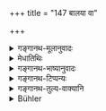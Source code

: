 +++
title = "147 बालया वा"

+++

<details><summary>गङ्गानथ-मूलानुवादः</summary>

Whether she be a child, or a young woman, or an aged woman, she should not do any act by herself, even in the house.—(145).
</details>

<details><summary>मेधातिथिः</summary>

**स्वातन्त्र्यं** स्त्रीषु कस्यांचिद् अवस्थायां नास्तीत्य् उपदेशार्थः । वयोविभागवचनं तु यत्रास्याः पार्तन्त्र्यं तत्प्रदर्शनार्थम् अविवक्षितस्वरूपम् ॥ ५.१४५.
</details>

<details><summary>गङ्गानथ-भाष्यानुवादः</summary>

The sense of the teaching is that under no circumstances should there be independence for women. The mention of the various stages of her age, is meant only to indicate where she has to be dependent upon others, and no significance is meant to attach to it.—(145).
</details>

<details><summary>गङ्गानथ-टिप्पन्यः</summary>

(Verse 147 of others.)

This verse is quoted in *Vivādaratnākara* (p. 427);—in *Madanapārijāta*
(p. 192);—and in *Varṣakriyākaumudī* (p. 577).
</details>

<details><summary>गङ्गानथ-तुल्य-वाक्यानि</summary>

*Gautama* (18.1).—‘A wife is not independent with respect to the
fulfilment of the sacred law.’

*Baudhāyana* (2.3.44).—‘Women do not possess independence.’

*Vaśiṣṭha* (5.1).—‘A woman is not independent; the males are her
masters.’

*Viṣṇu* (25.12).—‘Not to act by herself in any matter (is the duty of
the woman).’

(See texts below, under 9.2.)
</details>

<details><summary>Bühler</summary>

147	By a girl, by a young woman, or even by an aged one, nothing must be done independently, even in her own house.
</details>
